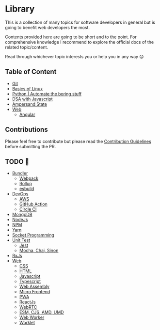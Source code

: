 # Library

This is a collection of many topics for software developers in general but is going to benefit web developers the most.

Contents provided here are going to be short and to the point. For comprehensive knowledge I recommend to explore the official docs of the related topic/content.

Read through whichever topic interests you or help you in any way &#128522;

## Table of Content

- [Git](git/README.md)
- [Basics of Linux](linux-basics/README.md)
- [Python | Automate the boring stuff](https://github.com/rajeshtezu90/automateboringstuff#readme)
- [DSA with Javascript](https://github.com/rajeshtezu90/ds-algo)
- [Ampersand State](ampersand/ampersand-state.md)
- [Web](web/README.md)
  - [Angular](web/angular/README.md)

## Contributions

Please feel free to contribute but please read the [Contribution Guidelines](CONTRIBUTING.md) before submitting the PR.

## TODO 🚧

- [Bundler](bundler/README.md)
  - [Webpack](bundler/webpack/README.md)
  - [Rollup](bundler/rollup/README.md)
  - [esbuild](devops/esbuild/README.md)
- [DevOps](devops/README.md)
  - [AWS](devops/aws/README.md)
  - [GitHub Action](devops/github-action/README.md)
  - [Circle CI](devops/circle-ci/README.md)
- [MongoDB](mongodb/README.md)
- [NodeJs](nodejs/README.md)
- [NPM](npm/README.md)
- [Yarn](yarn/README.md)
- [Socket Programming](socket/README.md)
- [Unit Test](unit-test/README.md)
  - [Jest](unit-test/jest/README.md)
  - [Mocha, Chai, Sinon](unit-test/mocha-chai-sinon/README.md)
- [RxJs](rxjs/README.md)
- [Web](web/README.md)
  - [CSS](web/css/README.md)
  - [HTML](web/html/README.md)
  - [Javascript](web/javascript/README.md)
  - [Typescript](web/typescript/README.md)
  - [Web Assembly](web/web-assembly/README.md)
  - [Micro Frontend](web/micro-frontend/README.md)
  - [PWA](web/pwa/README.md)
  - [ReactJs](web/reactjs/README.md)
  - [WebRTC](web/webrtc/README.md)
  - [ESM, CJS, AMD, UMD](web/esm-cjs-amd-umd.md)
  - [Web Worker](web/web-worker.md)
  - [Worklet](web/worklet.md)
